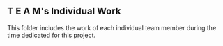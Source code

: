 ## T E A M's Individual Work

This folder includes the work of each individual team member during the time dedicated for this project.
